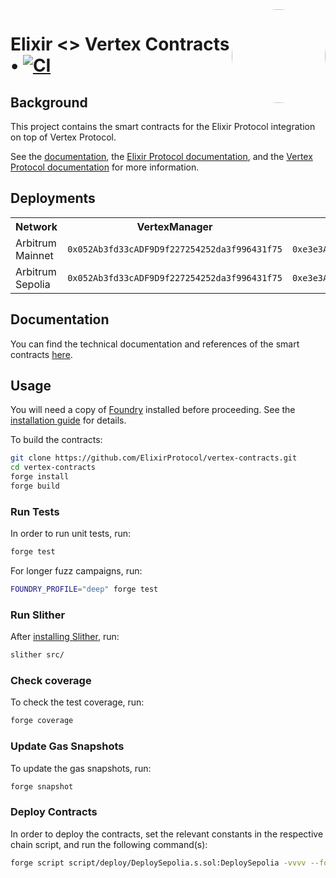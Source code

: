 <img align="right" width="150" height="150" top="100" style="border-radius:99%" src="https://i.imgur.com/H5aZQMA.jpg">

# Elixir <> Vertex Contracts • [![CI](https://github.com/ElixirProtocol/vertex-contracts/actions/workflows/test.yml/badge.svg)](https://github.com/ElixirProtocol/elixir-contracts/actions/workflows/test.yml)

## Background

This project contains the smart contracts for the Elixir Protocol integration on top of Vertex Protocol.

See the [documentation](docs/docs.md), the [Elixir Protocol documentation](https://docs.elixir.finance/), and the [Vertex Protocol documentation](https://vertex-protocol.gitbook.io/docs/) for more information.

## Deployments


<table>
<tr>
<th>Network</th>
<th>VertexManager</th>
<th>Distributor</th>
<th>Router WBTC (ID 1)</th>
<th>Router BTC-PERP (ID 2)</th>
<th>Router WETH (ID 3)</th>
<th>Router ETH-PERP (ID 4)</th>
<th>Router ARB (ID 5)</th>
<th>Router ARB-PERP (ID 6)</th>
<th>Router BNB-PERP (ID 8)</th>
<th>Router XRP-PERP (ID 10)</th>
<th>Router SOL-PERP (ID 12)</th>
<th>Router MATIC-PERP (ID 14)</th>
<th>Router SUI-PERP (ID 16)</th>
<th>Router OP-PERP (ID 18)</th>
<th>Router APT-PERP (ID 20)</th>
<th>Router LTC-PERP (ID 22)</th>
<th>Router BCH-PERP (ID 24)</th>
<th>Router COMP-PERP (ID 26)</th>
<th>Router MKR-PERP (ID 28)</th>
<th>Router MPEPE-PERP (ID 30)</th>
<th>Router USDT (ID 31)</th>
<th>Router DOGE-PERP (ID 34)</th>
<th>Router LINK-PERP (ID 36)</th>
<th>Router DYDX-PERP (ID 38)</th>
<th>Router CRV-PERP (ID 40)</th>
<th>Router VRTX (ID 41)</th>
<th>Router TIA-PERP (ID 44)</th>
<th>Router PYTH-PERP (ID 46)</th>
<th>Router MBONK-PERP (ID 48)</th>
<th>Router JTO-PERP (ID 50)</th>
<th>Router AVAX-PERP (ID 52)</th>
<th>Router INJ-PERP (ID 54)</th>
<th>Router SNX-PERP (ID 56)</th>
<th>Router ADA-PERP (ID 58)</th>
<th>Router IMX-PERP (ID 60)</th>
<th>Router MEME-PERP (ID 62)</th>
<th>Router SEI-PERP (ID 64)</th>
<th>Router BLUR-PERP (ID 66)</th>
<th>Router STX-PERP (ID 68)</th>
<th>Router NEAR-PERP (ID 70)</th>
<th>Router LDO-PERP (ID 72)</th>
<th>Router FIL-PERP (ID 74)</th>
<th>Router WLD-PERP (ID 76)</th>
<th>Router ICP-PERP (ID 78)</th>
<th>Router DOT-PERP (ID 80)</th>
<th>Router TRX-PERP (ID 82)</th>
<th>Router GALA-PERP (ID 84)</th>
<th>Router ATOM-PERP (ID 86)</th>
<th>Router APE-PERP (ID 88)</th>
<th>Router JUP-PERP (ID 90)</th>
</tr>
<tr>
<td>Arbitrum Mainnet</td>
<td><code>0x052Ab3fd33cADF9D9f227254252da3f996431f75</code></td>
<td><code>0xe3e3A6cF662a6d7b2B8A60E8aE44636C7E014476</code></td>
<td><code>0x5E5E03AaE77C667664bA47556528a947af0A4716</code></td>
<td><code>0xA760E3dF6026a462A81EEe0227921D156d94C888</code></td>
<td><code>0x86612c5C2bdAe1e8534778B6C9C5535f635Fd04e</code></td>
<td><code>0x5328277109AdE587C69B90e2D6BDD004A97E1bB9</code></td>
<td><code>0x8294Ea1bdAac220B6b840B6F9d294aDf6cD069aD</code></td>
<td><code>0xE2F852E5877fD6901481c6f5bb2ecD94919ba026</code></td>
<td><code>0xCE30817dB0106b0362f3310ABD43fD0623Be83D7</code></td>
<td><code>0x8e7C90103e86Ba0171c3c37F84cCdB19B93b2C62</code></td>
<td><code>0x2DCa8aB151811D7425446931Cb138072bD815DCD</code></td>
<td><code>0x16e1c7beCdD3bD7171AceD6f0774e076a1a3Ccd6</code></td>
<td><code>0xF967Db12dc3eAA2bFd5958b33D3F4c787cD01394</code></td>
<td><code>0x3DfE28737C7fD444111cA30d521B75f9b0C803E7</code></td>
<td><code>0x3421bb71E71919A2a2809D1Ec3A2DFcFd8eEd890</code></td>
<td><code>0xFfF7a80Fcb3ade0379bd09B50f8dda9adcA3e17d</code></td>
<td><code>0x7805db7765a61Ec70D94A262ca7F46ce2A0Cf85F</code></td>
<td><code>0xA5205f83dE3D66674635Ac9642464ee6b169E5ff</code></td>
<td><code>0xeAc3A369FBe6C44a137ff6Fb5dE771c1891a201E</code></td>
<td><code>0xC61f8e36E763a645BbA417A3d88c1A2DDe62faa0</code></td>
<td><code>0xEe7DFBe0CE3ad8044eB36C38bDb59f56e0f86088</code></td>
<td><code>0x4662Ed14d509791A5a1Fe0376415a2A8438bd53a</code></td>
<td><code>0x5B4F6c8527237038d922a9f9cC7726bE65E7f27a</code></td>
<td><code>0xf06d2fd349Fc5B4BEA2F4Ac2997A8F21C1b5d025</code></td>
<td><code>0xaA19B0EC4a0E97d202B04713Ac76853Abd3dd2dA</code></td>
<td><code>0x978e93303f34B06e6D23C69919eD78Bb58C5A5C1</code></td>
<td><code>0x8a55474125ffF3b0EcF22cCCBf6a3D136472B15c</code></td>
<td><code>0xfF5055A951c45F699c869E415378CF7d8d2fd81A</code></td>
<td><code>0x4ee684B4a9b6F5db3f68Cbf0490B5Dd7A9C575A9</code></td>
<td><code>0x4F2442e93F6759d6F0F267c00E442eb2Da0Ac609</code></td>
<td><code>0x4f4C0Cb268b22E033361F76D63b031f0Bc4489d7</code></td>
<td><code>0x86A3DE1b2CfB34cCb604dB1ca4217255E699E8d3</code></td>
<td><code>0x33FC7F79cdE6620C64354ff63cd0B7C11C421f01</code></td>
<td><code>0x1EaCB7801517f45Ab7A8714eD91B6B28CfFe842A</code></td>
<td><code>0x7625866Ab6f11809b2fdE3bF79f81780D6323E3b</code></td>
<td><code>0xE034469069eba2Fa87514616640c3934B8975c2B</code></td>
<td><code>0x98c6ACea7F1A7e5FB77Bfb4F8311A664dafB1f80</code></td>
<td><code>0x24BDF814507b61a4Fca29140086a0a635cab0F4a</code></td>
<td><code>0x3af53747D12f41a32517b79616630123e3173781</code></td>
<td><code>0x433A5A720FC6Dd4Ef24fD3119BFb383326BFe01a</code></td>
<td><code>0x2C3549FCB61653faac7A3CefE66E1bc0Ce459e91</code></td>
<td><code>0x484286c1f0eFb89652CAFFEDFeE6a32Fb08eC844</code></td>
<td><code>0x8E55232c8b6F3B004aaC7073085790BAa0e23D01</code></td>
<td><code>0xF0433afEC98bE1668E8143158c3882EA535b5478</code></td>
<td><code>0x81523ae0504B368017BcFbD65985ff24594C9F30</code></td>
<td><code>0xB23990fB43a4dFCAaB9C6839550BB0AD3E159408</code></td>
<td><code>0x94EfB993CF23e6434d9b62ceCE4789C1c0DBBcCe</code></td>
<td><code>0x755923Ec261a9Ef03d2cBD27f22aEf08B66a1660</code></td>
<td><code>0xd73Cc077d449b07E0791185606C03FdF7817e3ee</code></td>
<td><code>0x0c9cf81D92b01D65548E806396af40f6f8e9151e</code></td>
</tr>
<tr>
<td>Arbitrum Sepolia</td>
<td><code>0x052Ab3fd33cADF9D9f227254252da3f996431f75</code></td>
<td><code>0xe3e3A6cF662a6d7b2B8A60E8aE44636C7E014476</code></td>
<td><code>0x5E5E03AaE77C667664bA47556528a947af0A4716</code></td>
<td><code>0xA760E3dF6026a462A81EEe0227921D156d94C888</code></td>
<td><code>0x86612c5C2bdAe1e8534778B6C9C5535f635Fd04e</code></td>
<td><code>0x5328277109AdE587C69B90e2D6BDD004A97E1bB9</code></td>
<td><code>0x8294Ea1bdAac220B6b840B6F9d294aDf6cD069aD</code></td>
<td><code>0xE2F852E5877fD6901481c6f5bb2ecD94919ba026</code></td>
<td><code>0xCE30817dB0106b0362f3310ABD43fD0623Be83D7</code></td>
<td><code>0x8e7C90103e86Ba0171c3c37F84cCdB19B93b2C62</code></td>
<td><code>0x2DCa8aB151811D7425446931Cb138072bD815DCD</code></td>
<td><code>0x16e1c7beCdD3bD7171AceD6f0774e076a1a3Ccd6</code></td>
<td><code>0xF967Db12dc3eAA2bFd5958b33D3F4c787cD01394</code></td>
<td><code>0x3DfE28737C7fD444111cA30d521B75f9b0C803E7</code></td>
<td><code>0x3421bb71E71919A2a2809D1Ec3A2DFcFd8eEd890</code></td>
<td><code>0xFfF7a80Fcb3ade0379bd09B50f8dda9adcA3e17d</code></td>
<td><code>0x7805db7765a61Ec70D94A262ca7F46ce2A0Cf85F</code></td>
<td><code>0xA5205f83dE3D66674635Ac9642464ee6b169E5ff</code></td>
<td><code>0xeAc3A369FBe6C44a137ff6Fb5dE771c1891a201E</code></td>
<td><code>0xC61f8e36E763a645BbA417A3d88c1A2DDe62faa0</code></td>
<td><code>0xEe7DFBe0CE3ad8044eB36C38bDb59f56e0f86088</code></td>
<td><code>0x4662Ed14d509791A5a1Fe0376415a2A8438bd53a</code></td>
<td><code>0x5B4F6c8527237038d922a9f9cC7726bE65E7f27a</code></td>
<td><code>0xf06d2fd349Fc5B4BEA2F4Ac2997A8F21C1b5d025</code></td>
<td><code>0xaA19B0EC4a0E97d202B04713Ac76853Abd3dd2dA</code></td>
<td><code>0x978e93303f34B06e6D23C69919eD78Bb58C5A5C1</code></td>
<td><code>0x8a55474125ffF3b0EcF22cCCBf6a3D136472B15c</code></td>
<td><code>0xfF5055A951c45F699c869E415378CF7d8d2fd81A</code></td>
<td><code>0x4ee684B4a9b6F5db3f68Cbf0490B5Dd7A9C575A9</code></td>
<td><code>0x4F2442e93F6759d6F0F267c00E442eb2Da0Ac609</code></td>
<td><code>0x4f4C0Cb268b22E033361F76D63b031f0Bc4489d7</code></td>
<td><code>0x86A3DE1b2CfB34cCb604dB1ca4217255E699E8d3</code></td>
<td><code>0x33FC7F79cdE6620C64354ff63cd0B7C11C421f01</code></td>
<td><code>0x1EaCB7801517f45Ab7A8714eD91B6B28CfFe842A</code></td>
<td><code>0x7625866Ab6f11809b2fdE3bF79f81780D6323E3b</code></td>
<td><code>0xE034469069eba2Fa87514616640c3934B8975c2B</code></td>
<td><code>0xB23990fB43a4dFCAaB9C6839550BB0AD3E159408</code></td>
<td><code>0x94EfB993CF23e6434d9b62ceCE4789C1c0DBBcCe</code></td>
<td><code>0x98c6ACea7F1A7e5FB77Bfb4F8311A664dafB1f80</code></td>
<td><code>0x24BDF814507b61a4Fca29140086a0a635cab0F4a</code></td>
<td><code>0x3af53747D12f41a32517b79616630123e3173781</code></td>
<td><code>0x433A5A720FC6Dd4Ef24fD3119BFb383326BFe01a</code></td>
<td><code>0x2C3549FCB61653faac7A3CefE66E1bc0Ce459e91</code></td>
<td><code>0x484286c1f0eFb89652CAFFEDFeE6a32Fb08eC844</code></td>
<td><code>0x8E55232c8b6F3B004aaC7073085790BAa0e23D01</code></td>
<td><code>0xF0433afEC98bE1668E8143158c3882EA535b5478</code></td>
<td><code>0x81523ae0504B368017BcFbD65985ff24594C9F30</code></td>
<td><code>0xB23990fB43a4dFCAaB9C6839550BB0AD3E159408</code></td>
<td><code>0x94EfB993CF23e6434d9b62ceCE4789C1c0DBBcCe</code></td>
<td><code>0x755923Ec261a9Ef03d2cBD27f22aEf08B66a1660</code></td>
<td><code>0xd73Cc077d449b07E0791185606C03FdF7817e3ee</code></td>
<td><code>0x0c9cf81D92b01D65548E806396af40f6f8e9151e</code></td>
</tr>
</table>

## Documentation

You can find the technical documentation and references of the smart contracts [here](docs/docs.md). 

## Usage

You will need a copy of [Foundry](https://github.com/foundry-rs/foundry) installed before proceeding. See the [installation guide](https://github.com/foundry-rs/foundry#installation) for details.

To build the contracts:

```sh
git clone https://github.com/ElixirProtocol/vertex-contracts.git
cd vertex-contracts
forge install
forge build
```

### Run Tests

In order to run unit tests, run:

```sh
forge test
```

For longer fuzz campaigns, run:

```sh
FOUNDRY_PROFILE="deep" forge test
```

### Run Slither

After [installing Slither](https://github.com/crytic/slither#how-to-install), run:

```sh
slither src/
```

### Check coverage

To check the test coverage, run:

```sh
forge coverage
```

### Update Gas Snapshots

To update the gas snapshots, run:

```sh
forge snapshot
```

### Deploy Contracts

In order to deploy the contracts, set the relevant constants in the respective chain script, and run the following command(s):

```sh
forge script script/deploy/DeploySepolia.s.sol:DeploySepolia -vvvv --fork-url RPC --broadcast --slow
```
